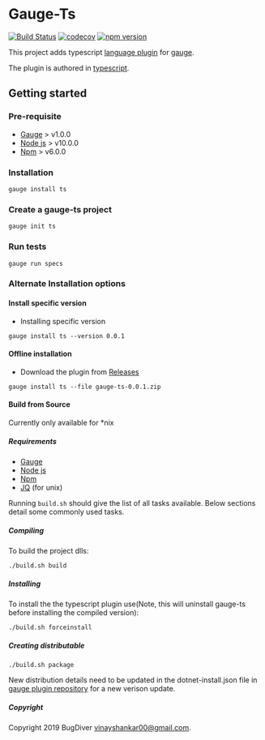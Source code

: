 # Gauge-Ts

[![Build Status](https://dev.azure.com/bugdiver/gauge-ts/_apis/build/status/BugDiver.gauge-ts?branchName=master)](https://dev.azure.com/bugdiver/gauge-ts/_build/latest?definitionId=1&branchName=master)
[![codecov](https://codecov.io/gh/BugDiver/gauge-ts/branch/master/graph/badge.svg)](https://codecov.io/gh/BugDiver/gauge-ts)
[![npm version](https://badge.fury.io/js/gauge-ts.svg)](https://badge.fury.io/js/gauge-ts)

This project adds typescript [language plugin](https://docs.gauge.org/latest/installation.html#language-runner) for [gauge](http://gauge.org).

The plugin is authored in [typescript](https://en.wikipedia.org/wiki/TypeScript).

## Getting started

### Pre-requisite

- [Gauge](https://docs.gauge.org/installing.html#installation) > v1.0.0
- [Node js](https://nodejs.org/en/) > v10.0.0
- [Npm](https://www.npmjs.com/) > v6.0.0


### Installation

```
gauge install ts
```

### Create a gauge-ts project

```
gauge init ts
```

### Run tests

```
gauge run specs
```

### Alternate Installation options

#### Install specific version
* Installing specific version
```
gauge install ts --version 0.0.1
```

#### Offline installation

* Download the plugin from [Releases](https://github.com/getgauge/gauge-ts/releases)
```
gauge install ts --file gauge-ts-0.0.1.zip
```

#### Build from Source

Currently only available for *nix

##### Requirements
- [Gauge](https://gauge.org)
- [Node js](https://nodejs.org/en/)
- [Npm](https://www.npmjs.com/)
- [JQ](https://stedolan.github.io/jq/) (for unix)


Running `build.sh` should give the list of all tasks available. Below sections detail some commonly used tasks.

##### Compiling

To build the project dlls:

````
./build.sh build
````

##### Installing

To install the the typescript plugin use(Note, this will uninstall gauge-ts before installing the compiled version):

````
./build.sh forceinstall
````

##### Creating distributable

````
./build.sh package
````

New distribution details need to be updated in the dotnet-install.json file in  [gauge plugin repository](https://github.com/getgauge/gauge-repository) for a new verison update.


##### Copyright

Copyright 2019 BugDiver <vinayshankar00@gmail.com>.